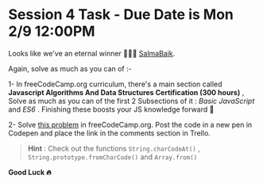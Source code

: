 # Session 4 Task - Due Date is Mon 2/9 12:00PM
Looks like we've an eternal winner 👏😂😎 [SalmaBaik](https://www.github.com/SalmaBaik).

Again, solve as much as you can of :-

1- In freeCodeCamp.org curriculum, there's a main section called __Javascript Algorithms And Data Structures Certification (300 hours)__ , Solve as much as you can of the first 2 Subsections of it : _Basic JavaScript_ and _ES6_ . Finishing these boosts your JS knowledge forward 💪

2- Solve [this problem](https://learn.freecodecamp.org/javascript-algorithms-and-data-structures/javascript-algorithms-and-data-structures-projects/caesars-cipher) in freeCodeCamp.org. Post the code in a new pen in Codepen and place the link in the comments section in Trello.
> __Hint__ : Check out the functions `String.charCodeAt()` , `String.prototype.fromCharCode()` and `Array.from()`

__Good Luck :fire:__